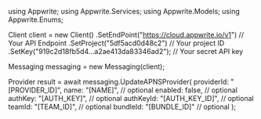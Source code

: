 using Appwrite;
using Appwrite.Services;
using Appwrite.Models;
using Appwrite.Enums;

Client client = new Client()
    .SetEndPoint("https://cloud.appwrite.io/v1") // Your API Endpoint
    .SetProject("5df5acd0d48c2") // Your project ID
    .SetKey("919c2d18fb5d4...a2ae413da83346ad2"); // Your secret API key

Messaging messaging = new Messaging(client);

Provider result = await messaging.UpdateAPNSProvider(
    providerId: "[PROVIDER_ID]",
    name: "[NAME]", // optional
    enabled: false, // optional
    authKey: "[AUTH_KEY]", // optional
    authKeyId: "[AUTH_KEY_ID]", // optional
    teamId: "[TEAM_ID]", // optional
    bundleId: "[BUNDLE_ID]" // optional
);